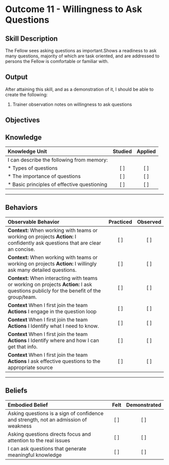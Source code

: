 # Outcome 11 - Willingness to Ask Questions

**Skill Description**
----------
The Fellow  sees asking questions as important.Shows a readiness to ask  many questions, majority of which are task oriented, and are addressed to persons the Fellow is comfortable or familiar with.


**Output**
----------
After attaining this skill, and as a demonstration of it, I should be able to create the following:

1. Trainer observation notes on willingness to ask questions


**Objectives**
----------

## **Knowledge**


| Knowledge Unit   |      Studied      | Applied |
|:-------------|:------------------:|:--------:|
| I can describe the following from memory: | | |
| * Types of questions  | [ ] |    [ ] |
| * The importance of questions | [ ] |    [ ] |
| * Basic principles of effective questioning | [ ] |    [ ] |


----------


## **Behaviors**


| Observable Behavior   |      Practiced      | Observed |
|:-------------|:------------------:|:--------:|
| **Context:**  When working with teams or working on projects **Action:** I confidently ask questions that are clear an concise. | [ ] |    [ ] |
| **Context:**  When working with teams or working on projects **Action:** I willingly ask many detailed questions. | [ ] |    [ ] |
| **Context:**  When interacting with teams or working on projects **Action:** I ask  questions  publicly for the benefit of the group/team. | [ ] |    [ ] |
|**Context** When I first join the team **Actions** I engage in the question loop | [ ] |    [ ] |
|**Context** When I first join the team **Actions** I Identify what I need to know.| [ ] |    [ ] |
|**Context** When I first join the team **Actions** I Identify where and how I can get that info. | [ ] |    [ ] |
|**Context** When I first join the team **Actions** I ask effective questions to the appropriate source | [ ] |    [ ] |

----------


## **Beliefs**


| Embodied Belief   |      Felt      | Demonstrated |
|:-------------|:------------------:|:--------:|
| Asking questions is a sign of confidence and strength, not an admission of weakness |   [ ]   |   [ ] |
| Asking questions directs focus and attention to the real issues |   [ ]   |   [ ] |
| I can ask questions that generate meaningful knowledge |   [ ]   |   [ ] |
